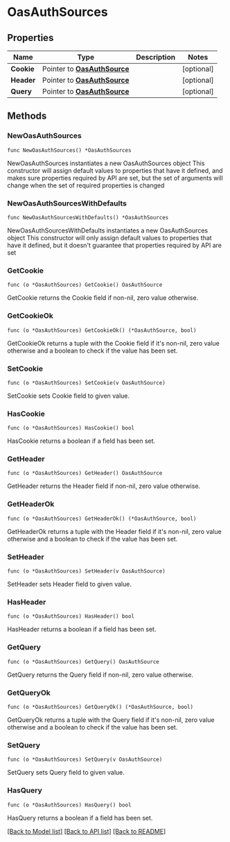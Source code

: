 # OasAuthSources

## Properties

Name | Type | Description | Notes
------------ | ------------- | ------------- | -------------
**Cookie** | Pointer to [**OasAuthSource**](OasAuthSource.md) |  | [optional] 
**Header** | Pointer to [**OasAuthSource**](OasAuthSource.md) |  | [optional] 
**Query** | Pointer to [**OasAuthSource**](OasAuthSource.md) |  | [optional] 

## Methods

### NewOasAuthSources

`func NewOasAuthSources() *OasAuthSources`

NewOasAuthSources instantiates a new OasAuthSources object
This constructor will assign default values to properties that have it defined,
and makes sure properties required by API are set, but the set of arguments
will change when the set of required properties is changed

### NewOasAuthSourcesWithDefaults

`func NewOasAuthSourcesWithDefaults() *OasAuthSources`

NewOasAuthSourcesWithDefaults instantiates a new OasAuthSources object
This constructor will only assign default values to properties that have it defined,
but it doesn't guarantee that properties required by API are set

### GetCookie

`func (o *OasAuthSources) GetCookie() OasAuthSource`

GetCookie returns the Cookie field if non-nil, zero value otherwise.

### GetCookieOk

`func (o *OasAuthSources) GetCookieOk() (*OasAuthSource, bool)`

GetCookieOk returns a tuple with the Cookie field if it's non-nil, zero value otherwise
and a boolean to check if the value has been set.

### SetCookie

`func (o *OasAuthSources) SetCookie(v OasAuthSource)`

SetCookie sets Cookie field to given value.

### HasCookie

`func (o *OasAuthSources) HasCookie() bool`

HasCookie returns a boolean if a field has been set.

### GetHeader

`func (o *OasAuthSources) GetHeader() OasAuthSource`

GetHeader returns the Header field if non-nil, zero value otherwise.

### GetHeaderOk

`func (o *OasAuthSources) GetHeaderOk() (*OasAuthSource, bool)`

GetHeaderOk returns a tuple with the Header field if it's non-nil, zero value otherwise
and a boolean to check if the value has been set.

### SetHeader

`func (o *OasAuthSources) SetHeader(v OasAuthSource)`

SetHeader sets Header field to given value.

### HasHeader

`func (o *OasAuthSources) HasHeader() bool`

HasHeader returns a boolean if a field has been set.

### GetQuery

`func (o *OasAuthSources) GetQuery() OasAuthSource`

GetQuery returns the Query field if non-nil, zero value otherwise.

### GetQueryOk

`func (o *OasAuthSources) GetQueryOk() (*OasAuthSource, bool)`

GetQueryOk returns a tuple with the Query field if it's non-nil, zero value otherwise
and a boolean to check if the value has been set.

### SetQuery

`func (o *OasAuthSources) SetQuery(v OasAuthSource)`

SetQuery sets Query field to given value.

### HasQuery

`func (o *OasAuthSources) HasQuery() bool`

HasQuery returns a boolean if a field has been set.


[[Back to Model list]](../README.md#documentation-for-models) [[Back to API list]](../README.md#documentation-for-api-endpoints) [[Back to README]](../README.md)


